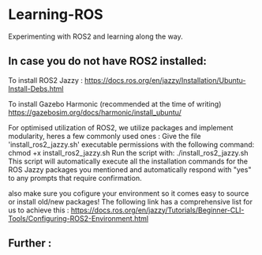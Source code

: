 # Learning-ROS
Experimenting with ROS2 and learning along the way. 


## In case you do not have ROS2 installed:
To install ROS2 Jazzy :
https://docs.ros.org/en/jazzy/Installation/Ubuntu-Install-Debs.html

To install Gazebo Harmonic (recommended at the time of writing)
https://gazebosim.org/docs/harmonic/install_ubuntu/

For optimised utilization of ROS2, we utilize packages and implement modularity, heres a few commonly used ones :
Give the file 'install_ros2_jazzy.sh' executable permissions with the following command:
    chmod +x install_ros2_jazzy.sh
Run the script with:
    ./install_ros2_jazzy.sh
This script will automatically execute all the installation commands for the ROS Jazzy packages you mentioned and automatically respond with "yes" to any prompts that require confirmation. 

also make sure you cofigure your environment so it comes easy to source or install old/new packages! The following link has a comprehensive list for us to achieve this : 
https://docs.ros.org/en/jazzy/Tutorials/Beginner-CLI-Tools/Configuring-ROS2-Environment.html


## Further : 
